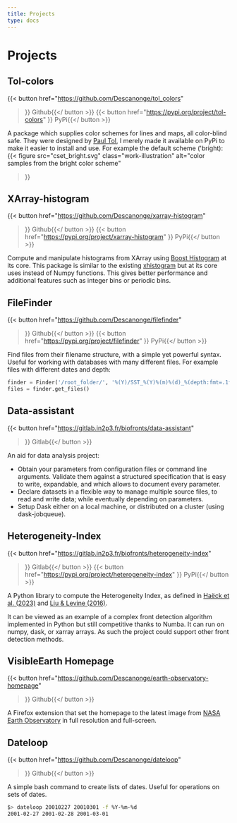 ```yaml
---
title: Projects
type: docs
---
```


# Projects

## Tol-colors

{{< button href="https://github.com/Descanonge/tol_colors"
>}}<i class="fa fa-github"></i> Github{{</ button >}}
{{< button href="https://pypi.org/project/tol-colors"
>}}<i class="fa-brands fa-python"></i> PyPi{{</ button >}}

A package which supplies color schemes for lines and maps, all color-blind safe.
They were designed by [Paul Tol](https://personal.sron.nl/~pault/), I merely made it available on PyPi to make it easier to install and use.
For example the default scheme ('bright):
{{< figure 
    src="cset_bright.svg"
    class="work-illustration"
    alt="color samples from the bright color scheme"
>}}

## XArray-histogram

{{< button href="https://github.com/Descanonge/xarray-histogram"
>}}<i class="fa fa-github"></i> Github{{</ button >}}
{{< button href="https://pypi.org/project/xarray-histogram"
>}}<i class="fa-brands fa-python"></i> PyPi{{</ button >}}

Compute and manipulate histograms from XArray using [Boost Histogram](https://boost-histogram.readthedocs.io/) at its core.
This package is similar to the existing [xhistogram](https://xhistogram.readthedocs.io/) but at its core uses  instead of Numpy functions.
This gives better performance and additional features such as integer bins or periodic bins.


## FileFinder

{{< button href="https://github.com/Descanonge/filefinder"
>}}<i class="fa fa-github"></i> Github{{</ button >}}
{{< button href="https://pypi.org/project/filefinder"
>}}<i class="fa-brands fa-python"></i> PyPi{{</ button >}}

Find files from their filename structure, with a simple yet powerful syntax.
Useful for working with databases with many different files.
For example files with different dates and depth:
```python
finder = Finder('/root_folder/', '%(Y)/SST_%(Y)%(m)%(d)_%(depth:fmt=.1f).nc')
files = finder.get_files()
```

## Data-assistant

{{< button href="https://gitlab.in2p3.fr/biofronts/data-assistant"
>}}<i class="fa fa-gitlab"></i> Gitlab{{</ button >}}

An aid for data analysis project:
- Obtain your parameters from configuration files or command line arguments. Validate them against a structured specification that is easy to write, expandable, and which allows to document every parameter.
- Declare datasets in a flexible way to manage multiple source files, to read and write data; while eventually depending on parameters.
- Setup Dask either on a local machine, or distributed on a cluster (using dask-jobqueue).

## Heterogeneity-Index

{{< button href="https://gitlab.in2p3.fr/biofronts/heterogeneity-index"
>}}<i class="fa fa-gitlab"></i> Gitlab{{</ button >}}
{{< button href="https://pypi.org/project/heterogeneity-index"
>}}<i class="fa-brands fa-python"></i> PyPi{{</ button >}}

A Python library to compute the Heterogeneity Index, as defined in [Haëck et al. (2023)](https://doi.org/10.5194/bg-20-1741-2023) and [Liu & Levine (2016)](https://doi.org/10.1002/2015gl066996).

It can be viewed as an example of a complex front detection algorithm implemented in Python but still competitive thanks to Numba. It can run on numpy, dask, or xarray arrays.
As such the project could support other front detection methods.

## VisibleEarth Homepage

{{< button href="https://github.com/Descanonge/earth-observatory-homepage"
>}}<i class="fa fa-github"></i> Github{{</ button >}}

A Firefox extension that set the homepage to the latest image from [NASA Earth Observatory](https://earthobservatory.nasa.gov/topic/image-of-the-day) in full resolution and full-screen.

## Dateloop

{{< button href="https://github.com/Descanonge/dateloop"
>}}<i class="fa fa-github"></i> Github{{</ button >}}

A simple bash command to create lists of dates. Useful for operations on sets of dates.
```sh
$> dateloop 20010227 20010301 -f %Y-%m-%d
2001-02-27 2001-02-28 2001-03-01
```
